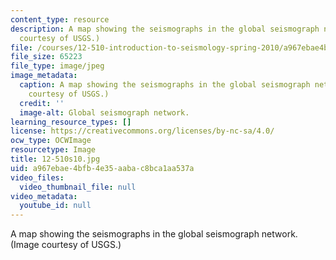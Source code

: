 ```yaml
---
content_type: resource
description: A map showing the seismographs in the global seismograph network. (Image
  courtesy of USGS.)
file: /courses/12-510-introduction-to-seismology-spring-2010/a967ebae4bfb4e35aabac8bca1aa537a_12-510s10.jpg
file_size: 65223
file_type: image/jpeg
image_metadata:
  caption: A map showing the seismographs in the global seismograph network. (Image
    courtesy of USGS.)
  credit: ''
  image-alt: Global seismograph network.
learning_resource_types: []
license: https://creativecommons.org/licenses/by-nc-sa/4.0/
ocw_type: OCWImage
resourcetype: Image
title: 12-510s10.jpg
uid: a967ebae-4bfb-4e35-aaba-c8bca1aa537a
video_files:
  video_thumbnail_file: null
video_metadata:
  youtube_id: null
---
```

A map showing the seismographs in the global seismograph network. (Image courtesy of USGS.)